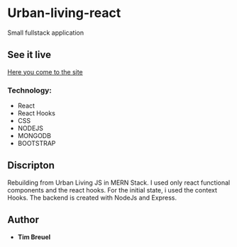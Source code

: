 # Urban-living-react

Small fullstack application

## See it live

[Here you come to the site](https://gentle-eyrie-49826.herokuapp.com/)

### Technology:

- React
- React Hooks
- CSS
- NODEJS
- MONGODB
- BOOTSTRAP

## Discripton

Rebuilding from Urban Living JS in MERN Stack. I used only react functional components and the react hooks. For the initial state, i used the context Hooks. The backend is created with NodeJs and Express. 

## Author
- **Tim Breuel**
